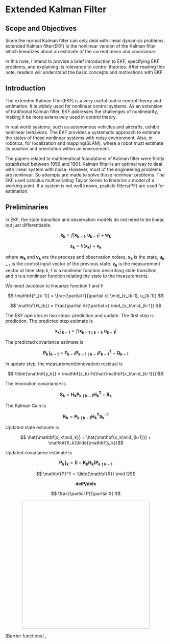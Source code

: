  # Extended Kalman Filter

## Scope and Objectives
Since the normal Kalman filter can only deal with linear dynamics problems, extended Kalman filter(EKF) is the nonlinear version of the Kalman filter which linearizes about an estimate of the current mean and covariance. 

In this note, I intend to provide a brief introduction to EKF, specifying EKF problems, and explaining its relevance to control theories. After reading this note, readers will understand the basic concepts and motivations with EKF.  

## Introduction
The extended Kalman filter(EKF) is a very useful tool in control theory and estimation. It is widely used for nonlinear control systems. As an extension of traditional Kalman filter, EKF addresses the challenges of nonlinearity, making it be more extensively used in control theory. 

In real world systems, such as autonomous vehicles and aircrafts, exhibit nonlinear behaviors. The EKF provides a systematic approach to estimate the states of those nonlinear systems with noisy environment. Also, in robotics, for localization and mapping(SLAM), where a robot must estimate its position and orientation within an environment. 

The papers related to mathematical foundations of Kalman filter were firstly established between 1959 and 1961. Kalman filter is an optimal way to deal with linear system with noise. However, most of the engineering problems are nonlinear. So attempts are made to solve those nonlinear problems. The EKF used calculus multivariating Taylor Series to linearize a model of a working point. If a system is not well known, praticle filters(PF) are used for estimation. 

## Preliminaries
In EKF, the state transition and observation models do not need to be linear, but just differentiable. 

$$ \mathbf{x_k} = f (\mathbf{x_{k-1}}, \mathbf{u_{k-1}}) + \mathbf{w_k} $$

$$ \mathbf{z_k} = h (\mathbf{x_k}) + \mathbf{v_k} $$

where $\mathbf{w_k}$ and $\mathbf{v_k}$ are the process and observation noises, $\mathbf{x_k}$ is the state, $\mathbf{u_{k-1}}$ is the control input vector of the previous state. $\mathbf{z_k}$ is the measurement vector at time step k, f is a nonlinear function describing state transition, and h is a nonlinear function relating the state to the measurements. 

We need Jacobian to linearize function f and h

$$ \mathbf{F_{k-1}} = \frac{\partial f}{\partial x} \mid_{x_{k-1}, u_{k-1}} $$

$$ \mathbf{H_{k}} = \frac{\partial h}{\partial x} \mid_{x_k\mid_{k-1}} $$

The EKF operates in two steps: prediction and update.
The first step is prediction. The predicted step estimate is

$$ \mathbf{x_k\mid_{k-1}} = f (\mathbf{x_{k-1 \mid{k-1}}}, \mathbf{u_{k-1}}) $$

The predicted covariance estimate is 

$$ \mathbf{P_k\mid_{k-1}} = \mathbf{{F_{k-1}}P_{k-1 \mid{k-1}}{F_{k-1}}^T}+\mathbf{Q_{k-1}} $$

In update step, the measurement(innovation) residual is 

$$ \tilde{\mathbf{y_k}} = \mathbf{z_k}-h(\hat{\mathbf{x_k\mid_{k-1}}})$$

The innovation covariance is 

$$ \mathbf{S_k} = \mathbf{{H_k}P_{k\mid{k-1}}{H_{k}}^T}+\mathbf{R_{k}} $$

The Kalman Gain is 

$$ \mathbf{K_k} = \mathbf{P_{k\mid{k-1}}{H_{k}}^T{S_{k}}^{-1}} $$

Updated state estimate is 

$$ \hat{\mathbf{x_k\mid_k}} = \hat{\mathbf{x_k\mid_{k-1}}} + \mathbf{K_k}\tilde{\mathbf{y_k}}$$

Updated covariance estimate is 

$$ \mathbf{P_k\mid_k} = \mathbf{({I} - {K_k}{H_k}){P_{k\mid{k-1}}}} $$


$$ \mathbf{P}^T = \tilde{\mathbf{R}} \mid Q$$

$$ \mathbf{delP/delx} $$

$$ \frac{\partial P}{\partial X} $$

<p align="center">
  <img width="400" height="400" >
</p>

[Barrier functions] ,
